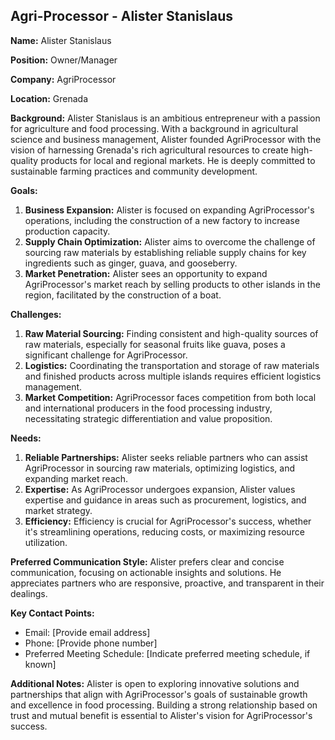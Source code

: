 ## Agri-Processor - Alister Stanislaus

**Name:** Alister Stanislaus

**Position:** Owner/Manager

**Company:** AgriProcessor

**Location:** Grenada

**Background:**
Alister Stanislaus is an ambitious entrepreneur with a passion for agriculture and food processing. With a background in agricultural science and business management, Alister founded AgriProcessor with the vision of harnessing Grenada's rich agricultural resources to create high-quality products for local and regional markets. He is deeply committed to sustainable farming practices and community development.

**Goals:**

1. **Business Expansion:** Alister is focused on expanding AgriProcessor's operations, including the construction of a new factory to increase production capacity.
2. **Supply Chain Optimization:** Alister aims to overcome the challenge of sourcing raw materials by establishing reliable supply chains for key ingredients such as ginger, guava, and gooseberry.
3. **Market Penetration:** Alister sees an opportunity to expand AgriProcessor's market reach by selling products to other islands in the region, facilitated by the construction of a boat.

**Challenges:**

1. **Raw Material Sourcing:** Finding consistent and high-quality sources of raw materials, especially for seasonal fruits like guava, poses a significant challenge for AgriProcessor.
2. **Logistics:** Coordinating the transportation and storage of raw materials and finished products across multiple islands requires efficient logistics management.
3. **Market Competition:** AgriProcessor faces competition from both local and international producers in the food processing industry, necessitating strategic differentiation and value proposition.

**Needs:**

1. **Reliable Partnerships:** Alister seeks reliable partners who can assist AgriProcessor in sourcing raw materials, optimizing logistics, and expanding market reach.
2. **Expertise:** As AgriProcessor undergoes expansion, Alister values expertise and guidance in areas such as procurement, logistics, and market strategy.
3. **Efficiency:** Efficiency is crucial for AgriProcessor's success, whether it's streamlining operations, reducing costs, or maximizing resource utilization.

**Preferred Communication Style:**
Alister prefers clear and concise communication, focusing on actionable insights and solutions. He appreciates partners who are responsive, proactive, and transparent in their dealings.

**Key Contact Points:**

- Email: [Provide email address]
- Phone: [Provide phone number]
- Preferred Meeting Schedule: [Indicate preferred meeting schedule, if known]

**Additional Notes:**
Alister is open to exploring innovative solutions and partnerships that align with AgriProcessor's goals of sustainable growth and excellence in food processing. Building a strong relationship based on trust and mutual benefit is essential to Alister's vision for AgriProcessor's success.
